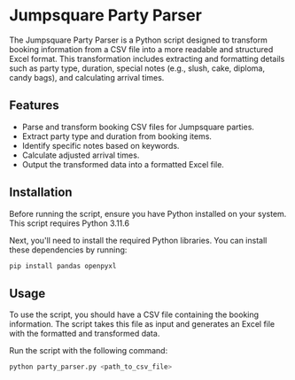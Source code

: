 # Jumpsquare Party Parser

The Jumpsquare Party Parser is a Python script designed to transform booking information from a CSV file into a more readable and structured Excel format. This transformation includes extracting and formatting details such as party type, duration, special notes (e.g., slush, cake, diploma, candy bags), and calculating arrival times.

## Features

- Parse and transform booking CSV files for Jumpsquare parties.
- Extract party type and duration from booking items.
- Identify specific notes based on keywords.
- Calculate adjusted arrival times.
- Output the transformed data into a formatted Excel file.

## Installation

Before running the script, ensure you have Python installed on your system. This script requires Python 3.11.6

Next, you'll need to install the required Python libraries. You can install these dependencies by running:

```bash
pip install pandas openpyxl
```

## Usage
To use the script, you should have a CSV file containing the booking information. The script takes this file as input and generates an Excel file with the formatted and transformed data.

Run the script with the following command:

```bash
python party_parser.py <path_to_csv_file>
```